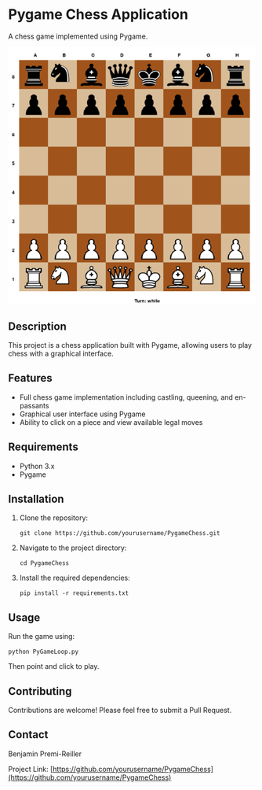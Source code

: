 # Pygame Chess Application

A chess game implemented using Pygame.

![Chess Game Screenshot](Assets/images/PyGameChess.PNG)
## Description

This project is a chess application built with Pygame, allowing users to play chess with a graphical interface.

## Features

- Full chess game implementation including castling, queening, and en-passants
- Graphical user interface using Pygame
- Ability to click on a piece and view available legal moves

## Requirements

- Python 3.x
- Pygame

## Installation

1. Clone the repository:
   ```
   git clone https://github.com/yourusername/PygameChess.git
   ```
2. Navigate to the project directory:
   ```
   cd PygameChess
   ```
3. Install the required dependencies:
   ```
   pip install -r requirements.txt
   ```

## Usage

Run the game using:

```
python PyGameLoop.py
```

Then point and click to play.

## Contributing

Contributions are welcome! Please feel free to submit a Pull Request.


## Contact

Benjamin Premi-Reiller

Project Link: [https://github.com/yourusername/PygameChess](https://github.com/yourusername/PygameChess)
